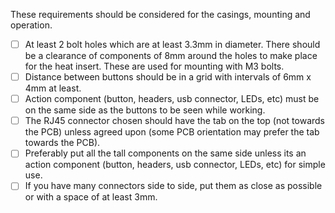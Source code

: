 
These requirements should be considered for the casings, mounting and operation.

- [ ] At least 2 bolt holes which are at least 3.3mm in diameter. There should be a clearance of components of 8mm around the holes to make place for the heat insert. These are used for mounting with M3 bolts.
- [ ] Distance between buttons should be in a grid with intervals of 6mm x 4mm at least.
- [ ] Action component (button, headers, usb connector, LEDs, etc) must be on the same side as the buttons to be seen while working.
- [ ] The RJ45 connector chosen should have the tab on the top (not towards the PCB) unless agreed upon (some PCB orientation may prefer the tab towards the PCB).
- [ ] Preferably put all the tall components on the same side unless its an action component (button, headers, usb connector, LEDs, etc) for simple use.
- [ ] If you have many connectors side to side, put them as close as possible or with a space of at least 3mm.